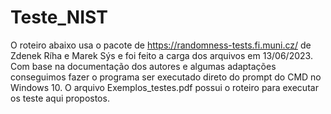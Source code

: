 # Teste_NIST

O roteiro abaixo usa o pacote de https://randomness-tests.fi.muni.cz/ de Zdenek Ríha e Marek Sýs e 
foi feito a carga dos arquivos em 13/06/2023. Com base na documentação dos autores e algumas adaptações 
conseguimos fazer o programa ser executado direto do prompt do CMD no Windows 10.
O arquivo Exemplos_testes.pdf possui o roteiro para executar os teste aqui propostos.



